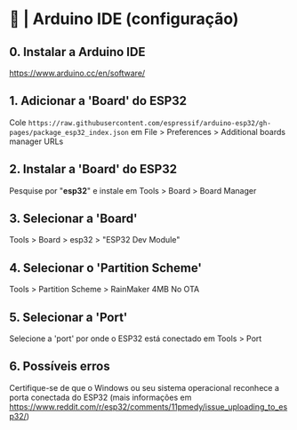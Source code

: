 # 📃 | Arduino IDE (configuração)

## 0. Instalar a Arduino IDE
https://www.arduino.cc/en/software/

## 1. Adicionar a 'Board' do ESP32
Cole ```https://raw.githubusercontent.com/espressif/arduino-esp32/gh-pages/package_esp32_index.json``` em File > Preferences > Additional boards manager URLs

## 2. Instalar a 'Board' do ESP32
Pesquise por "**esp32**" e instale em Tools > Board > Board Manager

## 3. Selecionar a 'Board'
Tools > Board > esp32 > "ESP32 Dev Module"

## 4. Selecionar o 'Partition Scheme'
Tools > Partition Scheme > RainMaker 4MB No OTA

## 5. Selecionar a 'Port'
Selecione a 'port' por onde o ESP32 está conectado em Tools > Port 

## 6. Possíveis erros
Certifique-se de que o Windows ou seu sistema operacional reconhece a porta conectada do ESP32 (mais informações em https://www.reddit.com/r/esp32/comments/11pmedy/issue_uploading_to_esp32/)
